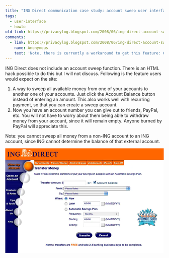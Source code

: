 ```yaml
---
title: "ING Direct communication case study: account sweep user interface"
tags: 
  - user-interface	
  - howto
old-link: https://privacylog.blogspot.com/2008/06/ing-direct-account-sweep.html
comments:
  - link: https://privacylog.blogspot.com/2008/06/ing-direct-account-sweep.html#comments
    name: Anonymous
    text: 'Note, there is currently a workaround to get this feature: Create a payment of X cents, for each X = 2^n (n=1, ...).'
---
```


ING Direct does not include an account sweep function. There is an HTML hack possible to do this but I will not discuss. Following is the feature users would expect on the site:

1. A way to sweep all available money from one of your accounts to another one of your accounts. Just click the Account Balance button instead of entering an amount. This also works well with recurring payment, so that you can create a sweep account.
2. Now you have an account number you can give out to friends, PayPal, etc. You will not have to worry about them being able to withdraw money from your account, since it will remain empty. Anyone burned by PayPal will appreciate this.

Note: you cannot sweep all money from a non-ING account to an ING account, since ING cannot determine the balance of that external account.

![Account sweep setup with ING Direct](/assets/images/2008-06-08-ing-direct-account-sweep.webp)

